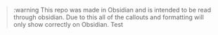 > :warning 
> This repo was made in Obsidian and is intended to be read through obsidian. Due to this all of the callouts and formatting will only show correctly on Obsidian.
> Test